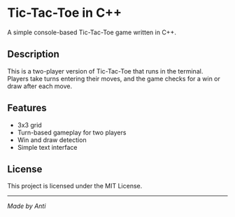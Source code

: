 # Tic-Tac-Toe in C++

A simple console-based Tic-Tac-Toe game written in C++.

## Description

This is a two-player version of Tic-Tac-Toe that runs in the terminal.  
Players take turns entering their moves, and the game checks for a win or draw after each move.

## Features

- 3x3 grid
- Turn-based gameplay for two players
- Win and draw detection
- Simple text interface

## License

This project is licensed under the MIT License.

---
*Made by Anti*
